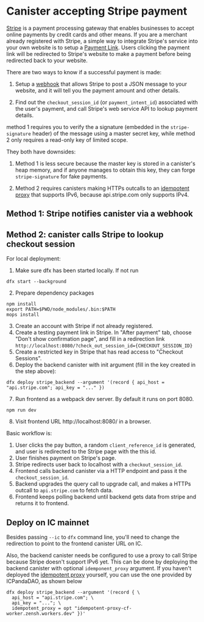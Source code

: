 # Canister accepting Stripe payment

[Stripe](https://stripe.com) is a payment processing gateway that enables businesses to accept online payments by credit cards and other means.
If you are a merchant already registered with Stripe, a simple way to integrate Stripe's service into your own website is to setup a [Payment Link](https://stripe.com/en-us/payments/payment-links).
Users clicking the payment link will be redirected to Stripe's website to make a payment before being redirected back to your website.

There are two ways to know if a successful payment is made:

1. Setup a [webhook](https://docs.stripe.com/webhooks) that allows Stripe to post a JSON message to your website, and it will tell you the payment amount and other details.

2. Find out the `checkout_session_id` (or `payment_intent_id`) associated with the user's payment, and call Stripe's web service API to lookup payment details.

method 1 requires you to verify the a signature (embedded in the `stripe-signature` header) of the message using a master secret key,
while method 2 only requires a read-only key of limited scope.

They both have downsides:

1. Method 1 is less secure because the master key is stored in a canister's heap memory, and if anyone manages to obtain this key, they can forge `stripe-signature` for fake payments.

2. Method 2 requires canisters making HTTPs outcalls to an [idempotent proxy] that supports IPv6, because api.stripe.com only supports IPv4.

## Method 1: Stripe notifies canister via a webhook

## Method 2: canister calls Stripe to lookup checkout session

For local deployment:

1. Make sure dfx has been started locally. If not run 
  ```
  dfx start --background
  ```
2. Prepare dependency packages
  ```
  npm install
  export PATH=$PWD/node_modules/.bin:$PATH
  mops install
  ```
3. Create an account with Stripe if not already registered.
4. Create a testing payment link in Stripe.
   In "After payment" tab, choose "Don't show confirmation page", and fill in a redirection link
   `http://localhost:8080/?check_out_session_id={CHECKOUT_SESSION_ID}`
5. Create a restricted key in Stripe that has read access to "Checkout Sessions".
6. Deploy the backend canister with init argument (fill in the key created in the step above):
  ```
  dfx deploy stripe_backend --argument '(record { api_host = "api.stripe.com"; api_key = "..." })
  ```
7. Run frontend as a webpack dev server. By default it runs on port 8080.
  ```
  npm run dev
  ```
8. Visit frontend URL http://localhost:8080/ in a browser.

Basic workflow is:

1. User clicks the pay button, a random `client_reference_id` is generated, and user is redirected to the Stripe page with the this id.
2. User finishes payment on Stripe's page.
3. Stripe redirects user back to localhost with a `checkout_session_id`.
4. Frontend calls backend canister via a HTTP endpoint and pass it the `checkout_session_id`.
5. Backend upgrades the query call to upgrade call, and makes a HTTPs outcall to `api.stripe.com` to fetch data.
6. Frontend keeps polling backend until backend gets data from stripe and returns it to frontend.

## Deploy on IC mainnet

Besides passing `--ic` to `dfx` command line, you'll need to change the redirection to point to the frontend canister URL on IC.

Also, the backend canister needs be configured to use a proxy to call Stripe because Stripe doesn't support IPv6 yet.
This can be done by deploying the backend canister with optional `idemponent_proxy` argument.
If you haven't deployed the [idempotent proxy] yourself, you can use the one provided by ICPandaDAO, as shown below
```
dfx deploy stripe_backend --argument '(record { \
  api_host = "api.stripe.com"; \
  api_key = "..."; \
  idempotent_proxy = opt "idempotent-proxy-cf-worker.zensh.workers.dev" })'
```

[idempotent proxy]: https://github.com/ldclabs/idempotent-proxy
